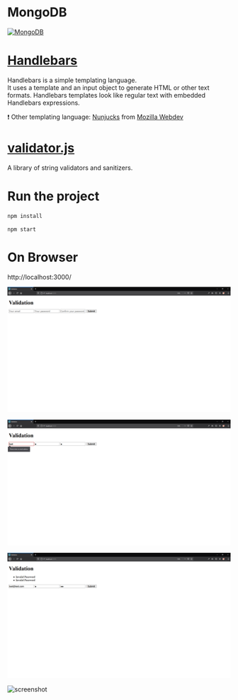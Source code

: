 # MongoDB
<a href="https://www.mongodb.com/">![MongoDB](https://img.shields.io/badge/MongoDB-The%20database%20for%20modern%20applications-brightgreen)</a>  

# [Handlebars](https://handlebarsjs.com/)

Handlebars is a simple templating language.  
It uses a template and an input object to generate HTML or other text formats. Handlebars templates look like regular text with embedded Handlebars expressions.  

:heavy_exclamation_mark: Other templating language: [Nunjucks](https://mozilla.github.io/nunjucks/) from [Mozilla Webdev](https://mozilla.github.io/webdev/)  

# [validator.js](https://github.com/validatorjs/validator.js)

A library of string validators and sanitizers.  

# Run the project

```
npm install
```

```
npm start
```

# On Browser

http://localhost:3000/

![screenshot](./screenshot01.png)

![screenshot](./screenshot02.png)

![screenshot](./screenshot03.png)

![screenshot](./screenshot04.png)
